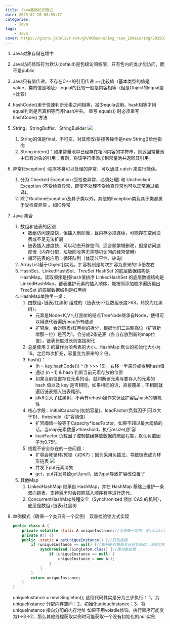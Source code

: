 ```yaml
---
title: Java基础知识随记
date: 2025-02-26 08:55:17
categories: 
    - Java
tags: 
    - Java
cover: https://gcore.jsdelivr.net/gh/WQhuanm/Img_repo_1@main/img/202502261916407.png
---
```


1. Java对象存储在堆中

1. Java访问修饰符为默认(default)是包级访问权限，只有包内的类才能访问，而不是public

1. Java只有值传递，不存在C++的引用传递
==比较值（基本类型的值是value，类的值是地址）,equal的比较一般是内容相等（但是Object的equal是=比较）

1. hashCode()用于快速判断元素之间相等，减少equla调用。hash相等才用equal判断是否真相等而非hash冲突。
重写 equals() 时必须重写 hashCode() 方法

1. String、StringBuffer、StringBuilder
    ![](https://gcore.jsdelivr.net/gh/WQhuanm/Img_repo_1@main/img/202502241948581.png) 
    1. String的值是final，不可变，对其修改/拼接等操作是new String()给他指向
    1. String.intern()：如果常量池中已经存在相同内容的字符串，则返回常量池中已有对象的引用；否则，将该字符串添加到常量池并返回其引用。
    
1. 异常(Exception) :程序本身可以处理的异常，可以通过 catch 来进行捕获。
    1. 分为 Checked Exception (受检查异常，必须处理) 和 Unchecked Exception (不受检查异常，即使不处理不受检查异常也可以正常通过编译)。
    1. 除了RuntimeException及其子类以外，其他的Exception类及其子类都属于受检查异常 。如IO异常

1. Java 集合
    1. 数组和链表的区别
        + 数组访问速度快，但插入删除慢，且内存必须连续，可能存在空间浪费或不足无法扩展
        + 链表插入速度快，可以动态开辟空间，适合频繁增删改，但是访问速度慢（内存分配、垃圾回收等无需随机访问的经常使用）
        + 循环链表的应用：循环队列（体现公平性、轮询）
    1. ArrayList基于Object[]实现，扩容机制是每次扩容为原来的1.5倍左右
    1. HashSet、LinkedHashSet、TreeSet
        HashSet 的底层数据结构是HashMap。读取顺序是按hash值排序
        LinkedHashSet 的底层数据结构是LinkedHashMap，链表维护元素的插入顺序，能按照添加顺序遍历输出
        TreeSet 的底层数据结构是红黑树
    1. HashMap单独坐一桌：
        1. 由数组+链表/红黑树 组成的（链表长>7且数组长度>63，转换为红黑树）。
            + 元素是Node<K,V>,红黑树的结点TreeNode继承自Node，使得可以用迭代器遍历map所有结点
            + 扩容后，会对链表/红黑树的拆分，根据他们二进制高位（扩容新增那一位）是否为1，会分成2条链表（各自存放到新的map位置），链表长度过长则直接树化
        1. 总是使用 2 的幂作为哈希表的大小。HashMap 默认的初始化大小为 16。之后每次扩充，容量变为原来的 2 倍。
        1. hash()：
            + (h = key.hashCode()) ^ (h >>> 16)，右移一半来异或得到hash值
            + 通过 (n - 1) & hash 判断当前元素存放的位置
            + 如果当前位置存在元素的话，就判断该元素与要存入的元素的 hash 值以及 key 是否相同，如果相同的话，直接覆盖；不相同就遍历链表插入链表尾部。
            + jdk8引入了红黑树，不再有rehash操作来保证扩容后hash的随机性
        1. 核心字段：initialCapacity(初始容量)、loadFactor(负载因子(可以大于1))、threshold（扩容阈值）
            + 扩容阈值一般等于Capacity*loadFactor，如果不超过最大阈值的话。当map元素数量>threshold，执行resize()扩容
            + loadFactor 负载因子控制数组存放数据的疏密程度，默认负载因子为0.75f。
        1. 线程不安全存在的一些问题：
            + 扩容会死循环/死锁（JDK7）：因为采用头插法，导致链表成为环形链表
                ![](https://gcore.jsdelivr.net/gh/WQhuanm/Img_repo_1@main/img/202503141622646.png)
            + 并发下put元素消失
            + get，put并发导致get为null，因为put导致扩容改位置了
    1. 其他Map
        1. LinkedHashMap 继承自 HashMap，并在 HashMap 基础上维护一条双向链表，支持遍历时会按照插入顺序有序进行迭代。
        1. ConcurrentHashMap线程安全（Synchronized 锁加 CAS 的机制），底层是数组+链表/红黑树

1. 单例模式（确保一个类只有一个实例）
    双重检验锁方式实现
    ```java
    public class A {
        private volatile static A uniqueInstance;//全局唯一实例，用volatile修饰，保证线程安全
        private A() {}
        public  static A getUniqueInstance() {//获取实例
            if (uniqueInstance == null) {//先判断对象是否已经实例过，没有实例化过才进入加锁代码
                synchronized (Singleton.class) {//类对象加锁
                    if (uniqueInstance == null) {
                        uniqueInstance = new A();
                    }
                }
            }
            return uniqueInstance;
        }
    }
    ```
    uniqueInstance = new Singleton(); 这段代码其实是分为三步执行：
    1，为 uniqueInstance 分配内存空间；2，初始化uniqueInstance；3，将 uniqueInstance 指向分配的内存地址
    如果不用volatile修饰，执行顺序可能变为1->3->2，那么其他线程获取实例时可能获取一个没有初始化的null实例



    

